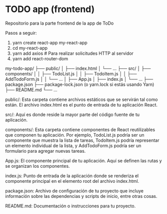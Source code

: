 # TODO app (frontend)

Repositorio para la parte frontend de la app de ToDo


Pasos a seguir:
1) yarn create react-app my-react-app
2) cd my-react-app
3) yarn add axios  # Para realizar solicitudes HTTP al servidor
4) yarn add react-router-dom

my-todo-app/
  ├── public/
  │   ├── index.html
  │   └── ...
  ├── src/
  │   ├── components/
  │   │   ├── TodoList.js
  │   │   ├── TodoItem.js
  │   │   ├── AddTodoForm.js
  │   │   └── ...
  │   ├── App.js
  │   ├── index.js
  │   └── ...
  ├── package.json
  ├── package-lock.json (o yarn.lock si estás usando Yarn)
  ├── README.md
  └── ...


public/: Esta carpeta contiene archivos estáticos que se servirán tal como están. El archivo index.html es el punto de entrada de tu aplicación React.

src/: Aquí es donde reside la mayor parte del código fuente de tu aplicación.

components/: Esta carpeta contiene componentes de React reutilizables que componen tu aplicación. Por ejemplo, TodoList.js podría ser un componente que muestra la lista de tareas, TodoItem.js podría representar un elemento individual de la lista, y AddTodoForm.js podría ser un formulario para agregar nuevas tareas.

App.js: El componente principal de tu aplicación. Aquí se definen las rutas y se organizan los componentes.

index.js: Punto de entrada de la aplicación donde se renderiza el componente principal en el elemento root del archivo index.html.

package.json: Archivo de configuración de tu proyecto que incluye información sobre las dependencias y scripts de inicio, entre otras cosas.

README.md: Documentación o instrucciones para tu proyecto.
